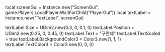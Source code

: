 local screenGui = Instance.new("ScreenGui", game.Players.LocalPlayer:WaitForChild("PlayerGui"))
local textLabel = Instance.new("TextLabel", screenGui)

textLabel.Size = UDim2.new(0.3, 0, 0.1, 0)
textLabel.Position = UDim2.new(0.35, 0, 0.45, 0)
textLabel.Text = "구란데"
textLabel.TextScaled = true
textLabel.BackgroundColor3 = Color3.new(1, 1, 1)
textLabel.TextColor3 = Color3.new(0, 0, 0)
